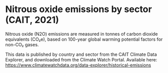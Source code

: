 # Nitrous oxide emissions by sector (CAIT, 2021)

Nitrous oxide (N2O) emissions are measured in tonnes of carbon dioxide equivalents (CO₂e), based on 100-year global warming potential factors for non-CO₂ gases.

This data is published by country and sector from the CAIT Climate Data Explorer, and downloaded from the Climate Watch Portal. Available here: https://www.climatewatchdata.org/data-explorer/historical-emissions